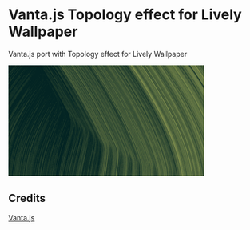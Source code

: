 # Vanta.js Topology effect for Lively Wallpaper
 Vanta.js port with Topology effect for Lively Wallpaper

![demo](preview.gif?raw=true "video")

## Credits
 [Vanta.js](https://github.com/tengbao/vanta)
 